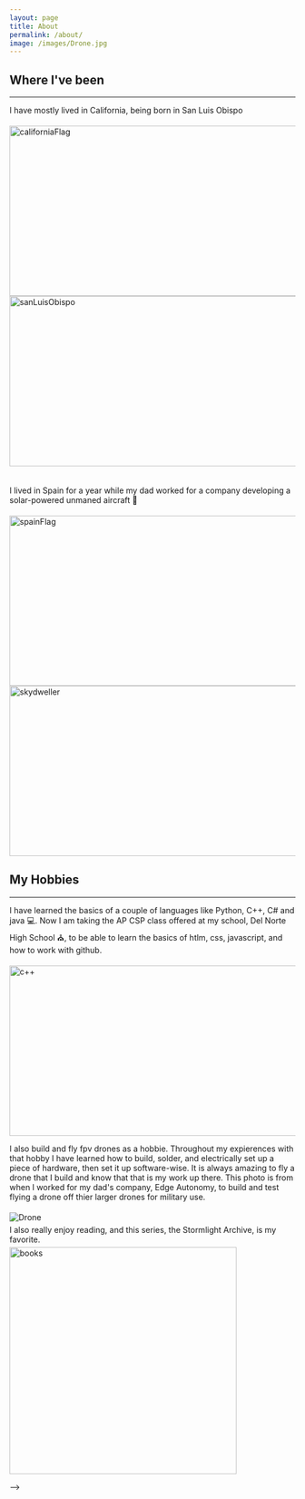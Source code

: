 ```yaml
---
layout: page
title: About
permalink: /about/
image: /images/Drone.jpg
---
```

Where I've been
---

---
I have mostly lived in California, being born in San Luis Obispo
<div style= "height: 5px;"></div>
<img alt = "californiaFlag" src = "https://upload.wikimedia.org/wikipedia/commons/0/01/Flag_of_California.svg" width = "520" height = "300">
<img alt = "sanLuisObispo" src = "https://drupal8-prod.visitcalifornia.com/sites/drupal8-prod.visitcalifornia.com/files/VCW_D_SLO_T6_CalPolyPeaks_DSCF4148RGB_1280x642.jpg" width = "520" height = "300">
<div style= "height: 20px;"></div>
<p>I lived in Spain for a year while my dad worked for a company developing a solar-powered unmaned aircraft &#128747;  </p>
<div style= "height: 5px;"></div>
<img alt = "spainFlag" src = "https://cdn.britannica.com/36/4336-050-056AC114/Flag-Spain.jpg" width = "520" height = "300">
<img alt = "skydweller" src = "https://aviationweek.com/sites/default/files/styles/crop_freeform/public/2024-04/skydwell4-9.jpg?itok=xuX6awHV" width = "520" height = "300">

My Hobbies
---

---

I have learned the basics of a couple of languages like Python, C++, C# and java &#128187;. Now I am taking the AP CSP class offered at my school, Del Norte High School &#9962;, to be able to learn the basics of htlm, css, javascript, and how to work with github.
<div style= "height: 5px;"></div>
<img alt = "c++" src = "https://cloud.google.com/static/cpp/images/cpp-logo.png" width = "520" height = "300">

I also build and fly fpv drones as a hobbie. Throughout my expierences with that hobby I have learned how to build, solder, and electrically set up a piece of hardware, then set it up software-wise. It is always amazing to fly a drone that I build and know that that is my work up there. This photo is from when I worked for my dad's company, Edge Autonomy, to build and test flying a drone off thier larger drones for military use.
<div style= "height: 5px;"></div>
<img src="{{site.baseurl}}/images/Drone.jpg" alt="Drone">
<div style= "height: 5px;"></div>
I also really enjoy reading, and this series, the Stormlight Archive, is my favorite.
<div style= "height: 5px;"></div>
<img alt = "books" src = "https://m.media-amazon.com/images/I/81XdTtLyFWL._AC_UF1000,1000_QL80_.jpg" width = "400" height = "400">

<script src="https://utteranc.es/client.js"
        repo="nighthawkcoders/portfolio_2025"
        issue-term="title"
        label="blogpost-comment"
        theme="github-light"
        crossorigin="anonymous"
        async>
</script>
-->